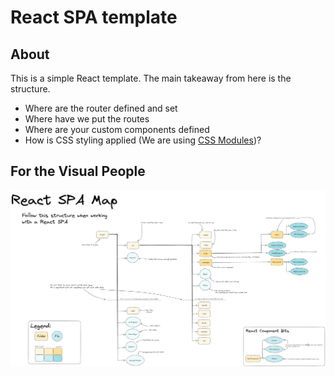 # React SPA template

## About

This is a simple React template. The main takeaway from here is the structure.
- Where are the router defined and set
- Where have we put the routes
- Where are your custom components defined
- How is CSS styling applied (We are using [CSS Modules](https://github.com/css-modules/css-modules))?


## For the Visual People

![Layout map of folder structure](./docs/React%20SPA%20Structure.png)